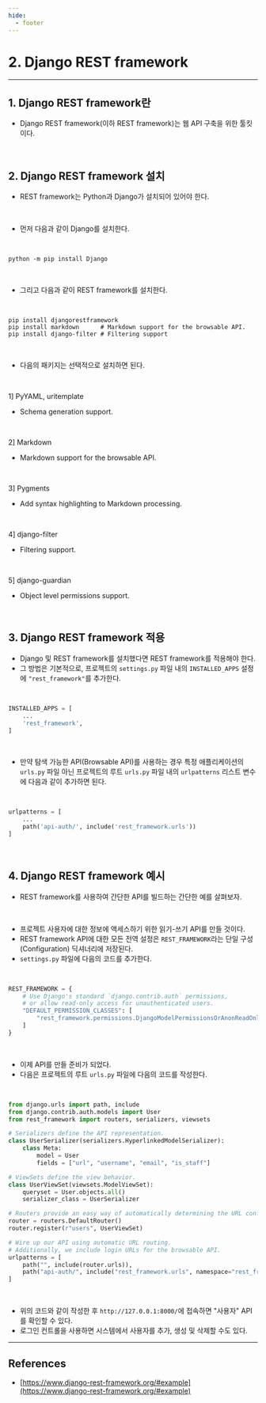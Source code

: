 ```yaml
---
hide:
  - footer
---
```


# 2. Django REST framework

---

## 1. Django REST framework란

- Django REST framework(이하 REST framework)는 웹 API 구축을 위한 툴킷이다.

<br/>

## 2. Django REST framework 설치

- REST framework는 Python과 Django가 설치되어 있어야 한다.

<br/>

- 먼저 다음과 같이 Django를 설치한다.

<br/>

```shell
python -m pip install Django
```

<br/>

- 그리고 다음과 같이 REST framework를 설치한다.

<br/>

```shell
pip install djangorestframework
pip install markdown      # Markdown support for the browsable API.
pip install django-filter # Filtering support
```

<br/>

- 다음의 패키지는 선택적으로 설치하면 된다.

<br/>

1] PyYAML, uritemplate

- Schema generation support.

<br/>

2] Markdown

- Markdown support for the browsable API.

<br/>

3] Pygments

- Add syntax highlighting to Markdown processing.

<br/>

4] django-filter

- Filtering support.

<br/>

5] django-guardian

- Object level permissions support.

<br/>

## 3. Django REST framework 적용

- Django 및 REST framework를 설치했다면 REST framework를 적용해야 한다.
- 그 방법은 기본적으로, 프로젝트의 `settings.py` 파일 내의 `INSTALLED_APPS` 설정에 `"rest_framework"`를 추가한다.

<br/>

```python title="settings.py"
INSTALLED_APPS = [
    ...
    'rest_framework',
]
```

<br/>

- 만약 탐색 가능한 API(Browsable API)를 사용하는 경우 특정 애플리케이션의 `urls.py` 파일 아닌 프로젝트의 루트 `urls.py` 파일 내의 `urlpatterns` 리스트 변수에 다음과 같이 추가하면 된다.

<br/>

```python title="urls.py"
urlpatterns = [
    ...
    path('api-auth/', include('rest_framework.urls'))
]
```

<br/>

## 4. Django REST framework 예시

- REST framework를 사용하여 간단한 API를 빌드하는 간단한 예를 살펴보자.

<br/>

- 프로젝트 사용자에 대한 정보에 액세스하기 위한 읽기-쓰기 API를 만들 것이다.
- REST framework API에 대한 모든 전역 설정은 `REST_FRAMEWORK`라는 단일 구성(Configuration) 딕셔너리에 저장된다.
- `settings.py` 파일에 다음의 코드를 추가한다.

<br/>

```python title="settings.py"
REST_FRAMEWORK = {
    # Use Django's standard `django.contrib.auth` permissions,
    # or allow read-only access for unauthenticated users.
    "DEFAULT_PERMISSION_CLASSES": [
        "rest_framework.permissions.DjangoModelPermissionsOrAnonReadOnly"
    ]
}
```

<br/>

- 이제 API를 만들 준비가 되었다.
- 다음은 프로젝트의 루트 `urls.py` 파일에 다음의 코드를 작성한다.

<br/>

```python title="urls.py"
from django.urls import path, include
from django.contrib.auth.models import User
from rest_framework import routers, serializers, viewsets

# Serializers define the API representation.
class UserSerializer(serializers.HyperlinkedModelSerializer):
    class Meta:
        model = User
        fields = ["url", "username", "email", "is_staff"]

# ViewSets define the view behavior.
class UserViewSet(viewsets.ModelViewSet):
    queryset = User.objects.all()
    serializer_class = UserSerializer

# Routers provide an easy way of automatically determining the URL conf.
router = routers.DefaultRouter()
router.register(r"users", UserViewSet)

# Wire up our API using automatic URL routing.
# Additionally, we include login URLs for the browsable API.
urlpatterns = [
    path("", include(router.urls)),
    path("api-auth/", include("rest_framework.urls", namespace="rest_framework"))
]
```

<br/>

- 위의 코드와 같이 작성한 후 `http://127.0.0.1:8000/`에 접속하면 "사용자" API를 확인할 수 있다.
- 로그인 컨트롤을 사용하면 시스템에서 사용자를 추가, 생성 및 삭제할 수도 있다.

---

## References

- [https://www.django-rest-framework.org/#example](https://www.django-rest-framework.org/#example)
